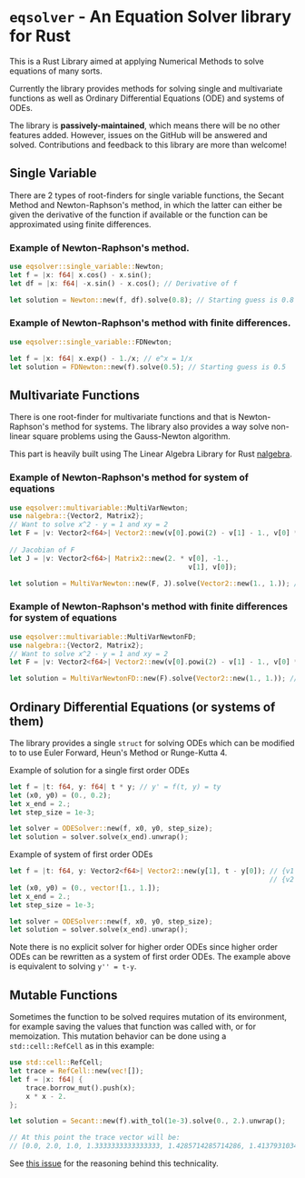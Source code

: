 # `eqsolver` - An Equation Solver library for Rust

This is a Rust Library aimed at applying Numerical Methods to solve equations of many sorts.

Currently the library provides methods for solving single and multivariate functions as well as Ordinary Differential Equations (ODE) and systems of ODEs.

The library is **passively-maintained**, which means there will be no other features added. However, issues on the GitHub will be answered and solved.
Contributions and feedback to this library are more than welcome! 

## Single Variable

There are 2 types of root-finders for single variable functions, the Secant Method and Newton-Raphson's method, in which the latter can either be given the derivative of the function if available or the function can be approximated using finite differences.

### Example of Newton-Raphson's method.
```rust
use eqsolver::single_variable::Newton;
let f = |x: f64| x.cos() - x.sin();
let df = |x: f64| -x.sin() - x.cos(); // Derivative of f

let solution = Newton::new(f, df).solve(0.8); // Starting guess is 0.8
```

### Example of Newton-Raphson's method with finite differences.
```rust
use eqsolver::single_variable::FDNewton;

let f = |x: f64| x.exp() - 1./x; // e^x = 1/x
let solution = FDNewton::new(f).solve(0.5); // Starting guess is 0.5
```

## Multivariate Functions

There is one root-finder for multivariate functions and that is Newton-Raphson's method for systems. The library also provides a way solve non-linear square problems using the Gauss-Newton algorithm.

This part is heavily built using The Linear Algebra Library for Rust [nalgebra](https://nalgebra.org/).

### Example of Newton-Raphson's method for system of equations
```rust 
use eqsolver::multivariable::MultiVarNewton;
use nalgebra::{Vector2, Matrix2};
// Want to solve x^2 - y = 1 and xy = 2
let F = |v: Vector2<f64>| Vector2::new(v[0].powi(2) - v[1] - 1., v[0] * v[1] - 2.);
 
// Jacobian of F
let J = |v: Vector2<f64>| Matrix2::new(2. * v[0], -1., 
                                            v[1], v[0]);

let solution = MultiVarNewton::new(F, J).solve(Vector2::new(1., 1.)); // Starting guess is (1, 1)
```


### Example of Newton-Raphson's method with finite differences for system of equations
```rust
use eqsolver::multivariable::MultiVarNewtonFD;
use nalgebra::{Vector2, Matrix2};
// Want to solve x^2 - y = 1 and xy = 2
let F = |v: Vector2<f64>| Vector2::new(v[0].powi(2) - v[1] - 1., v[0] * v[1] - 2.);

let solution = MultiVarNewtonFD::new(F).solve(Vector2::new(1., 1.)); // Starting guess is (1, 1)
```

## Ordinary Differential Equations (or systems of them)
The library provides a single `struct` for solving ODEs which can be modified to to use Euler Forward, Heun's Method or Runge-Kutta 4.

Example of solution for a single first order ODEs
```rust
let f = |t: f64, y: f64| t * y; // y' = f(t, y) = ty
let (x0, y0) = (0., 0.2);
let x_end = 2.;
let step_size = 1e-3;

let solver = ODESolver::new(f, x0, y0, step_size);
let solution = solver.solve(x_end).unwrap();
```

Example of system of first order ODEs
```rust
let f = |t: f64, y: Vector2<f64>| Vector2::new(y[1], t - y[0]); // {v1 = y'  = y[1]
                                                                // {v2 = t-y = t-y[0]
let (x0, y0) = (0., vector![1., 1.]);
let x_end = 2.;
let step_size = 1e-3;

let solver = ODESolver::new(f, x0, y0, step_size);
let solution = solver.solve(x_end).unwrap();
```

Note there is no explicit solver for higher order ODEs since higher order ODEs can be rewritten as a system of first order ODEs.
The example above is equivalent to solving `y'' = t-y`.

## Mutable Functions
Sometimes the function to be solved requires mutation of its environment, for example saving the values that function was called with, or for memoization. This mutation behavior can be done using a `std::cell::RefCell` as in this example:

```rust
use std::cell::RefCell;
let trace = RefCell::new(vec![]);
let f = |x: f64| {
    trace.borrow_mut().push(x);
    x * x - 2.
};

let solution = Secant::new(f).with_tol(1e-3).solve(0., 2.).unwrap();

// At this point the trace vector will be: 
// [0.0, 2.0, 1.0, 1.3333333333333333, 1.4285714285714286, 1.4137931034482758, 1.41421143847487]
```

See [this issue](https://github.com/AzeezDa/eqsolver/issues/5) for the reasoning behind this technicality.